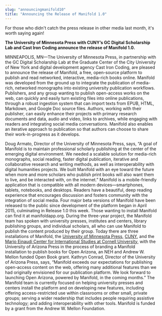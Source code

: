 ```yaml
---
slug: "announcingmanifold10"
title: "Announcing the Release of Manifold 1.0"
---
```


For those who didn't catch the press release in other media last month, it's worth saying again!

**The University of Minnesota Press with CUNY’s GC Digital Scholarship Lab and Cast Iron Coding announce the release of Manifold 1.0.**

MINNEAPOLIS, MN—The University of Minnesota Press, in partnership with the GC Digital Scholarship Lab at the Graduate Center of the City University of New York and digital development agency Cast Iron Coding, are pleased to announce the release of Manifold, a free, open-source platform to publish and read networked, interactive, media-rich books online. Manifold was developed from the ground up to integrate the publication of media-rich, networked monographs into existing university publication workflows. Publishers, and any group wanting to publish open-access works on the web, can quickly and easily turn existing files into online publications, through a robust ingestion system that can import texts from EPUB, HTML, Markdown, and Google Doc source files. Authors, working with their publisher, can easily enhance their projects with primary research documents and data, audio and video, links to archives, while engaging with readers and integrating social media conversations. Manifold also enables an iterative approach to publication so that authors can choose to share their work-in-progress as it develops.

<!--truncate-->

Doug Armato, Director of the University of Minnesota Press, says, “A goal of Manifold is to maintain professional scholarly publishing at the center of the emerging digital environment. We needed a scalable solution for media-rich monographs, social reading, faster digital publication, iterative and collaborative research and writing methods, as well as interoperability with digital humanities projects. We built Manifold with an eye toward the future when more and more scholars who publish print books will also want them to live, and be interacted with, on the internet.” Manifold is a mobile-friendly application that is compatible with all modern devices—smartphones, tablets, notebooks, and desktops. Readers have a beautiful, deep reading experience that encourages discussion and fosters community with the integration of social media. Four major beta versions of Manifold have been released to the public since development of the platform began in April 2015, culminating in Release 1.0 this week. Those wanting to install Manifold can find it at manifoldapp.org. During the three-year project, the Manifold team has spoken with university presses, institutes and centers, library publishing groups, and individual scholars, all who can use Manifold to publish the content produced by their group. Today there are three installations of Manifold, the [University of Minnesota Press](http://manifold.umn.edu), [CUNY](https://cuny.manifoldapp.org/), and the [Mario Einaudi Center for International Studies at Cornell University](https://cornell.manifoldapp.org/), with the University of Arizona Press in the process of branding a Manifold installation to publish books for Open Arizona, an NEH and Andrew W. Mellon funded Open Book grant. Kathryn Conrad, Director of the University of Arizona Press, says, “Manifold exceeds our expectations for publishing open-access content on the web, offering many additional features than we had originally envisioned for our publication platform. We look forward to launching Open Arizona, powered by Manifold, in the coming months.” The Manifold team is currently focused on helping university presses and centers install the platform and on developing new features, including offering access-restricted use within classrooms or other small, private groups; serving a wider readership that includes people requiring assistive technology; and adding interoperability with other tools. Manifold is funded by a grant from the Andrew W. Mellon Foundation.



